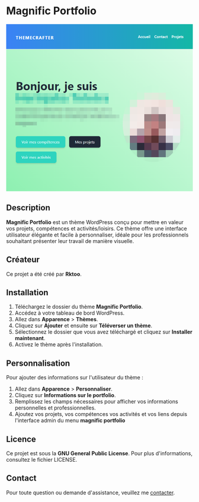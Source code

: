 # Magnific Portfolio
![banner](screenshot.png)

## Description

**Magnific Portfolio** est un thème WordPress conçu pour mettre en valeur vos projets, compétences et activités/loisirs. Ce thème offre une interface utilisateur élégante et facile à personnaliser, idéale pour les professionnels souhaitant présenter leur travail de manière visuelle.

## Créateur

Ce projet a été créé par **Rktoo**.

## Installation

1. Téléchargez le dossier du thème **Magnific Portfolio**.
2. Accédez à votre tableau de bord WordPress.
3. Allez dans **Apparence** > **Thèmes**.
4. Cliquez sur **Ajouter** et ensuite sur **Téléverser un thème**.
5. Sélectionnez le dossier que vous avez téléchargé et cliquez sur **Installer maintenant**.
6. Activez le thème après l'installation.

## Personnalisation

Pour ajouter des informations sur l'utilisateur du thème :

1. Allez dans **Apparence** > **Personnaliser**.
2. Cliquez sur **Informations sur le portfolio**.
3. Remplissez les champs nécessaires pour afficher vos informations personnelles et professionnelles.
4. Ajoutez vos projets, vos compétences vos activités et vos liens depuis l'interface admin du menu **magnific portfolio**
## Licence

Ce projet est sous la **GNU General Public License**. Pour plus d'informations, consultez le fichier LICENSE.

## Contact

Pour toute question ou demande d'assistance, veuillez me [contacter](mailto:heryinjaka72@gmail.com).
